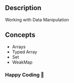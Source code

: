 ## Description
Working with Data Manipulation


## Concepts
- Arrays
- Typed Array
- Set
- WeakMap


### Happy Coding 🚀

